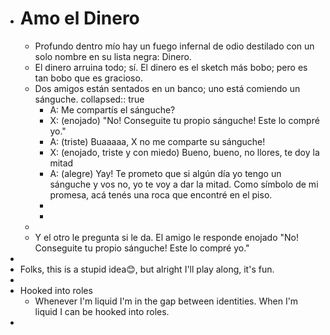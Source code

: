 - # Amo el Dinero
	- Profundo dentro mío hay un fuego infernal de odio destilado con un solo nombre en su lista negra: Dinero.
	- El dinero arruina todo; sí. El dinero es el sketch más bobo; pero es tan bobo que es gracioso.
	- Dos amigos están sentados en un banco; uno está comiendo un sánguche.
	  collapsed:: true
		- A: Me compartís el sánguche?
		- X: (enojado) "No! Conseguite tu propio sánguche! Este lo compré yo."
		- A: (triste) Buaaaaa, X no me comparte su sánguche!
		- X: (enojado, triste y con miedo) Bueno, bueno, no llores, te doy la mitad
		- A: (alegre) Yay! Te prometo que si algún día yo tengo un sánguche y vos no, yo te voy a dar la mitad. Como símbolo de mi promesa, acá tenés una roca que encontré en el piso.
		-
		-
	-
	- Y el otro le pregunta si le da. El amigo le responde enojado "No! Conseguite tu propio sánguche! Este lo compré yo."
-
- Folks, this is a stupid idea😊, but alright I'll play along, it's fun.
-
- Hooked into roles
	- Whenever I'm liquid I'm in the gap between identities. When I'm liquid I can be hooked into roles.
-